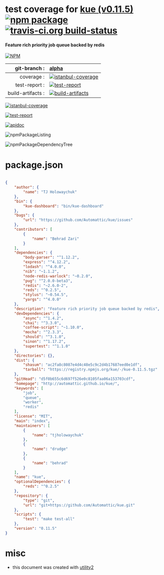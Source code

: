 # test coverage for  [kue (v0.11.5)](http://automattic.github.io/kue/)  [![npm package](https://img.shields.io/npm/v/npmtest-kue.svg?style=flat-square)](https://www.npmjs.org/package/npmtest-kue) [![travis-ci.org build-status](https://api.travis-ci.org/npmtest/node-npmtest-kue.svg)](https://travis-ci.org/npmtest/node-npmtest-kue)
#### Feature rich priority job queue backed by redis

[![NPM](https://nodei.co/npm/kue.png?downloads=true&downloadRank=true&stars=true)](https://www.npmjs.com/package/kue)

| git-branch : | [alpha](https://github.com/npmtest/node-npmtest-kue/tree/alpha)|
|--:|:--|
| coverage : | [![istanbul-coverage](https://npmtest.github.io/node-npmtest-kue/build/coverage.badge.svg)](https://npmtest.github.io/node-npmtest-kue/build/coverage.html/index.html)|
| test-report : | [![test-report](https://npmtest.github.io/node-npmtest-kue/build/test-report.badge.svg)](https://npmtest.github.io/node-npmtest-kue/build/test-report.html)|
| build-artifacts : | [![build-artifacts](https://npmtest.github.io/node-npmtest-kue/glyphicons_144_folder_open.png)](https://github.com/npmtest/node-npmtest-kue/tree/gh-pages/build)|

[![istanbul-coverage](https://npmtest.github.io/node-npmtest-kue/build/screenCapture.buildCi.browser.%252Ftmp%252Fbuild%252Fcoverage.lib.html.png)](https://npmtest.github.io/node-npmtest-kue/build/coverage.html/index.html)

[![test-report](https://npmtest.github.io/node-npmtest-kue/build/screenCapture.buildCi.browser.%252Ftmp%252Fbuild%252Ftest-report.html.png)](https://npmtest.github.io/node-npmtest-kue/build/test-report.html)

[![apidoc](https://npmdoc.github.io/node-npmdoc-kue/build/screenCapture.buildCi.browser.%252Ftmp%252Fbuild%252Fapidoc.html.png)](https://npmdoc.github.io/node-npmdoc-kue/build/apidoc.html)

![npmPackageListing](https://npmtest.github.io/node-npmtest-kue/build/screenCapture.npmPackageListing.svg)

![npmPackageDependencyTree](https://npmtest.github.io/node-npmtest-kue/build/screenCapture.npmPackageDependencyTree.svg)



# package.json

```json

{
    "author": {
        "name": "TJ Holowaychuk"
    },
    "bin": {
        "kue-dashboard": "bin/kue-dashboard"
    },
    "bugs": {
        "url": "https://github.com/Automattic/kue/issues"
    },
    "contributors": [
        {
            "name": "Behrad Zari"
        }
    ],
    "dependencies": {
        "body-parser": "^1.12.2",
        "express": "^4.12.2",
        "lodash": "^4.0.0",
        "nib": "~1.1.2",
        "node-redis-warlock": "~0.2.0",
        "pug": "^2.0.0-beta3",
        "redis": "~2.6.0-2",
        "reds": "^0.2.5",
        "stylus": "~0.54.5",
        "yargs": "^4.0.0"
    },
    "description": "Feature rich priority job queue backed by redis",
    "devDependencies": {
        "async": "^1.4.2",
        "chai": "^3.3.0",
        "coffee-script": "~1.10.0",
        "mocha": "^2.3.3",
        "should": "^3.1.0",
        "sinon": "^1.17.2",
        "supertest": "^1.1.0"
    },
    "directories": {},
    "dist": {
        "shasum": "ac2fa8c8087e4d4c48e5c9c2d4b17687eed0e1df",
        "tarball": "https://registry.npmjs.org/kue/-/kue-0.11.5.tgz"
    },
    "gitHead": "d5f0b655c6d697f526e0c8105faa06a153703cdf",
    "homepage": "http://automattic.github.io/kue/",
    "keywords": [
        "job",
        "queue",
        "worker",
        "redis"
    ],
    "license": "MIT",
    "main": "index",
    "maintainers": [
        {
            "name": "tjholowaychuk"
        },
        {
            "name": "drudge"
        },
        {
            "name": "behrad"
        }
    ],
    "name": "kue",
    "optionalDependencies": {
        "reds": "^0.2.5"
    },
    "repository": {
        "type": "git",
        "url": "git+https://github.com/Automattic/kue.git"
    },
    "scripts": {
        "test": "make test-all"
    },
    "version": "0.11.5"
}
```



# misc
- this document was created with [utility2](https://github.com/kaizhu256/node-utility2)
